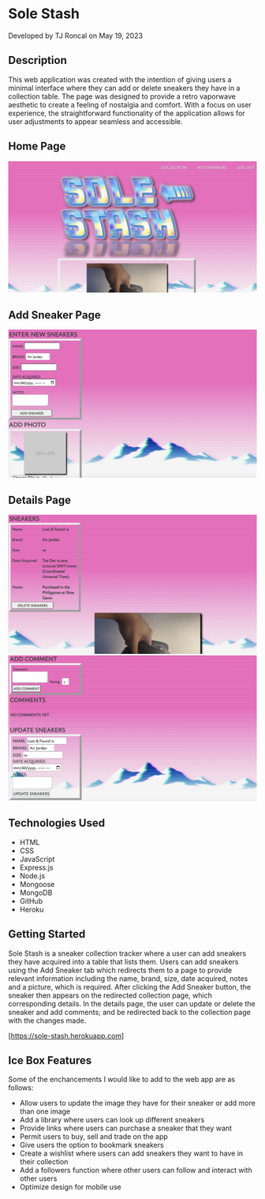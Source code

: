# Sole Stash
Developed by TJ Roncal on May 19, 2023

## Description
This web application was created with the intention of giving users a minimal interface where they can add or delete sneakers they have in a collection table. The page was designed to provide a retro vaporwave aesthetic to create a feeling of nostalgia and comfort. With a focus on user experience, the straightforward functionality of the application allows for user adjustments to appear seamless and accessible.   

## Home Page
![](https://github.com/gambitpolizei-ga/sole-stash/blob/main/public/images/screenshot-homepage.png)

## Add Sneaker Page
![](https://github.com/gambitpolizei-ga/sole-stash/blob/main/public/images/screenshot-add-sneaker.png)

## Details Page
![](https://github.com/gambitpolizei-ga/sole-stash/blob/main/public/images/screenshot-details-one.png)
![](https://github.com/gambitpolizei-ga/sole-stash/blob/main/public/images/screenshot-details-two.png)

## Technologies Used
* HTML
* CSS
* JavaScript
* Express.js
* Node.js
* Mongoose
* MongoDB
* GitHub
* Heroku

## Getting Started
Sole Stash is a sneaker collection tracker where a user can add sneakers they have acquired into a table that lists them. Users can add sneakers using the Add Sneaker tab which redirects them to a page to provide relevant information including the name, brand, size, date acquired, notes and a picture, which is required. After clicking the Add Sneaker button, the sneaker then appears on the redirected collection page, which corresponding details. In the details page, the user can update or delete the sneaker and add comments; and be redirected back to the collection page with the changes made. 

[https://sole-stash.herokuapp.com]

## Ice Box Features
Some of the enchancements I would like to add to the web app are as follows:
* Allow users to update the image they have for their sneaker or add more than one image
* Add a library where users can look up different sneakers
* Provide links where users can purchase a sneaker that they want
* Permit users to buy, sell and trade on the app
* Give users the option to bookmark sneakers
* Create a wishlist where users can add sneakers they want to have in their collection
* Add a followers function where other users can follow and interact with other users
* Optimize design for mobile use

